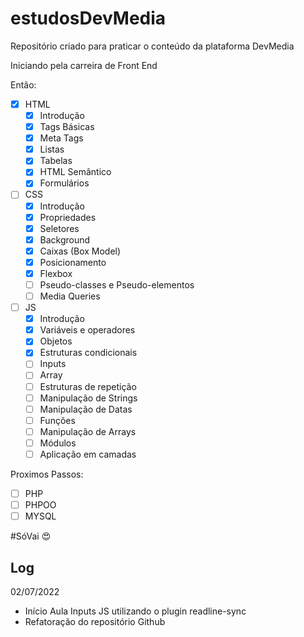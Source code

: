 # estudosDevMedia
Repositório criado para praticar o conteúdo da plataforma DevMedia

Iniciando pela carreira de Front End 

Então:  
- [x] HTML  
  - [x] Introdução  
  - [x] Tags Básicas  
  - [x] Meta Tags  
  - [x] Listas  
  - [x] Tabelas  
  - [x] HTML Semântico  
  - [x] Formulários 
- [ ] CSS  
  - [x] Introdução  
  - [x] Propriedades  
  - [x] Seletores  
  - [x] Background  
  - [x] Caixas (Box Model)  
  - [x] Posicionamento  
  - [x] Flexbox  
  - [ ] Pseudo-classes e Pseudo-elementos
  - [ ] Media Queries  
- [ ] JS  
  - [x] Introdução  
  - [x] Variáveis e operadores  
  - [x] Objetos  
  - [x] Estruturas condicionais  
  - [ ] Inputs  
  - [ ] Array  
  - [ ] Estruturas de repetição  
  - [ ] Manipulação de Strings  
  - [ ] Manipulação de Datas  
  - [ ] Funções  
  - [ ] Manipulação de Arrays  
  - [ ] Módulos  
  - [ ] Aplicação em camadas  

Proximos Passos:  

- [ ] PHP  
- [ ] PHPOO  
- [ ] MYSQL  
        
#SóVai :heart_eyes:
        
## Log

02/07/2022  
- Início Aula Inputs JS utilizando o plugin readline-sync  
- Refatoração do repositório Github
